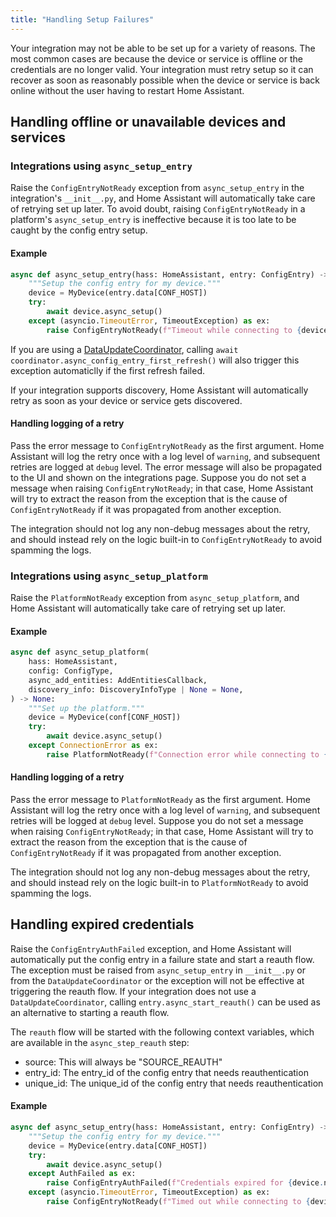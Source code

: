 ```yaml
---
title: "Handling Setup Failures"
---
```


Your integration may not be able to be set up for a variety of reasons. The most common cases are because the device or service is offline or the credentials are no longer valid. Your integration must retry setup so it can recover as soon as reasonably possible when the device or service is back online without the user having to restart Home Assistant.

## Handling offline or unavailable devices and services

### Integrations using `async_setup_entry`

Raise the `ConfigEntryNotReady` exception from `async_setup_entry` in the integration's `__init__.py`, and Home Assistant will automatically take care of retrying set up later. To avoid doubt, raising `ConfigEntryNotReady` in a platform's `async_setup_entry` is ineffective because it is too late to be caught by the config entry setup.

#### Example

```python
async def async_setup_entry(hass: HomeAssistant, entry: ConfigEntry) -> bool:
    """Setup the config entry for my device."""
    device = MyDevice(entry.data[CONF_HOST])
    try:
        await device.async_setup()
    except (asyncio.TimeoutError, TimeoutException) as ex:
        raise ConfigEntryNotReady(f"Timeout while connecting to {device.ipaddr}") from ex
```

If you are using a [DataUpdateCoordinator](integration_fetching_data#coordinated-single-api-poll-for-data-for-all-entities), calling `await coordinator.async_config_entry_first_refresh()` will also trigger this exception automaticlly if the first refresh failed.

If your integration supports discovery, Home Assistant will automatically retry as soon as your device or service gets discovered.

#### Handling logging of a retry

Pass the error message to `ConfigEntryNotReady` as the first argument. Home Assistant will log the retry once with a log level of
`warning`, and subsequent retries are logged at `debug` level. The error message will also be propagated to the UI and shown on the integrations page. Suppose you do not set a message when raising `ConfigEntryNotReady`; in that case, Home Assistant will try to extract the reason from the exception that is the cause of `ConfigEntryNotReady` if it was propagated from another exception.

The integration should not log any non-debug messages about the retry, and should instead rely on the logic built-in to `ConfigEntryNotReady` to avoid spamming the logs.

### Integrations using `async_setup_platform`

Raise the `PlatformNotReady` exception from `async_setup_platform`, and Home Assistant will automatically take care of retrying set up later.

#### Example

```python
async def async_setup_platform(
    hass: HomeAssistant,
    config: ConfigType,
    async_add_entities: AddEntitiesCallback,
    discovery_info: DiscoveryInfoType | None = None,
) -> None:
    """Set up the platform."""
    device = MyDevice(conf[CONF_HOST])
    try:
        await device.async_setup()
    except ConnectionError as ex:
        raise PlatformNotReady(f"Connection error while connecting to {device.ipaddr}: {ex}") from ex
```

#### Handling logging of a retry

Pass the error message to `PlatformNotReady` as the first argument. Home Assistant will log the retry once with a log level of
`warning`, and subsequent retries will be logged at `debug` level. Suppose you do not set a message when raising `ConfigEntryNotReady`; in that case, Home Assistant will try to extract the reason from the exception that is the cause of `ConfigEntryNotReady` if it was propagated from another exception.

The integration should not log any non-debug messages about the retry, and should instead rely on the logic built-in to `PlatformNotReady` to avoid spamming the logs.

## Handling expired credentials

Raise the `ConfigEntryAuthFailed` exception, and Home Assistant will automatically put the config entry in a failure state and start a reauth flow. The exception must be raised from `async_setup_entry` in `__init__.py` or from the `DataUpdateCoordinator` or the exception will not be effective at triggering the reauth flow. If your integration does not use a `DataUpdateCoordinator`, calling `entry.async_start_reauth()` can be used as an alternative to starting a reauth flow.

The `reauth` flow will be started with the following context variables, which are available in the `async_step_reauth` step:

- source: This will always be "SOURCE_REAUTH"
- entry_id: The entry_id of the config entry that needs reauthentication
- unique_id: The unique_id of the config entry that needs reauthentication

#### Example

```python
async def async_setup_entry(hass: HomeAssistant, entry: ConfigEntry) -> bool:
    """Setup the config entry for my device."""
    device = MyDevice(entry.data[CONF_HOST])
    try:
        await device.async_setup()
    except AuthFailed as ex:
        raise ConfigEntryAuthFailed(f"Credentials expired for {device.name}") from ex
    except (asyncio.TimeoutError, TimeoutException) as ex:
        raise ConfigEntryNotReady(f"Timed out while connecting to {device.ipaddr}") from ex
```
